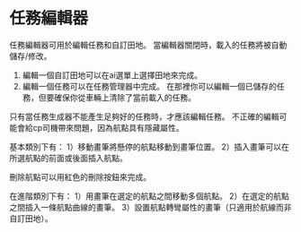 # 任務編輯器


任務編輯器可用於編輯任務和自訂田地。
當編輯器關閉時，載入的任務將被自動儲存/修改。

1) 編輯一個自訂田地可以在ai選單上選擇田地來完成。
2) 編輯一個任務可以在任務管理器中完成。
   在那裡你可以編輯一個已儲存的任務，但要確保你從車輛上清除了當前載入的任務。

只有當任務生成器不能產生足夠好的任務時，才應該編輯任務。
不正確的編輯可能會給cp司機帶來問題，因為航點具有隱藏屬性。



基本類別下有：
1）移動畫筆將懸停的航點移動到畫筆位置。
2）插入畫筆可以在所選航點的前面或後面插入航點。

刪除航點可以用紅色的刪除按鈕來完成。



在進階類別下有：
1）用畫筆在選定的航點之間移動多個航點。
2）在選定的航點之間插入一條航點曲線的畫筆。
3）設置航點轉彎屬性的畫筆（只適用於航線而非自訂田地）。


